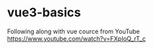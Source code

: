 # vue3-basics
Following along with vue cource from YouTube https://www.youtube.com/watch?v=FXpIoQ_rT_c
